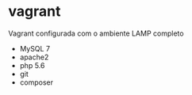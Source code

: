 # vagrant

Vagrant configurada com o ambiente LAMP completo

- MySQL 7
- apache2
- php 5.6
- git
- composer